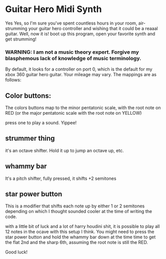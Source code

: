 # Guitar Hero Midi Synth
Yes Yes, so I'm sure you've spent countless hours in your room, air-strumming your guitar hero controller and wishing that it could be a reaaal guitar. Well, now it is! boot up this program, open your favorite synth and get strumming!

### WARNING: I am not a music theory expert. Forgive my blasphemous lack of knowledge of music terminology.

By default, it looks for a controller on port 0, which is the default for my xbox 360 guitar hero guitar. Your mileage may vary.
The mappings are as follows:

## Color buttons: 
The colors buttons map to the minor pentatonic scale, with the root note on RED
(or the major pentatonic scale with the root note on YELLOW)

press one to play a sound. Yippee!

## strummer thing
it's an octave shifter. Hold it up to jump an octave up, etc.

## whammy bar
It's a pitch shifter, fully pressed, it shifts +2 semitones

## star power button

This is a modifier that shifts each note up by either 1 or 2 semitones depending on which I thought sounded cooler at the time of writing the code.


with a little bit of luck and a lot of harry houdini shit, it is possible to play all 12 notes in the ocave with this setup I think. You might need to press the star power button and hold the whammy bar down at the time time to get the flat 2nd and the sharp 6th, assuming the root note is still the RED.

Good luck!

